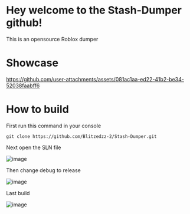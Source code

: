 # Hey welcome to the Stash-Dumper github!

This is an opensource Roblox dumper

# Showcase

https://github.com/user-attachments/assets/081ac1aa-ed22-41b2-be34-52038faabff6

# How to build

First run this command in your console 

```git clone https://github.com/Blitzedzz-2/Stash-Dumper.git```

Next open the SLN file

![image](https://github.com/user-attachments/assets/9bf3cba8-9ebd-4728-acf2-6c71e9a2c736)

Then change debug to release

![image](https://github.com/user-attachments/assets/a3ba7119-eea0-4b1a-8a8e-065b9576ffcd)

Last build

![image](https://github.com/user-attachments/assets/13cac679-4f24-41b9-a42c-3882be67a22e)
